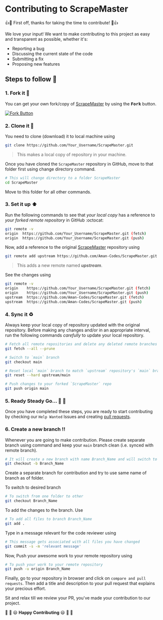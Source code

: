 # Contributing to ScrapeMaster

:+1::tada: First off, thanks for taking the time to contribute! :tada::+1:

We love your input! We want to make contributing to this project as easy and transparent as possible, whether it's:

- Reporting a bug
- Discussing the current state of the code
- Submitting a fix
- Proposing new features

## Steps to follow :scroll:

### 1. Fork it :fork_and_knife:

You can get your own fork/copy of [ScrapeMaster](https://github.com/Aman-Codes/ScrapeMaster) by using the <kbd><b>Fork</b></kbd></a> button.

[![Fork Button](https://help.github.com/assets/images/help/repository/fork_button.jpg)](https://github.com/Aman-Codes/ScrapeMaster)

### 2. Clone it :busts_in_silhouette:

You need to clone (download) it to local machine using

```sh
git clone https://github.com/Your_Username/ScrapeMaster.git
```

> This makes a local copy of repository in your machine.

Once you have cloned the `ScrapeMaster` repository in GitHub, move to that folder first using change directory command.

```sh
# This will change directory to a folder ScrapeMaster
cd ScrapeMaster
```

Move to this folder for all other commands.

### 3. Set it up :arrow_up:

Run the following commands to see that _your local copy_ has a reference to _your forked remote repository_ in GitHub :octocat:

```sh
git remote -v
origin  https://github.com/Your_Username/ScrapeMaster.git (fetch)
origin  https://github.com/Your_Username/ScrapeMaster.git (push)
```

Now, add a reference to the original [ScrapeMaster](https://github.com/Aman-Codes/ScrapeMaster) repository using

```sh
git remote add upstream https://github.com/Aman-Codes/ScrapeMaster.git
```

> This adds a new remote named **_upstream_**.

See the changes using

```sh
git remote -v
origin    https://github.com/Your_Username/ScrapeMaster.git (fetch)
origin    https://github.com/Your_Username/ScrapeMaster.git (push)
upstream  https://github.com/Aman-Codes/ScrapeMaster.git (fetch)
upstream  https://github.com/Aman-Codes/ScrapeMaster.git (push)
```

### 4. Sync it :recycle:

Always keep your local copy of repository updated with the original repository.
Before making any changes and/or in an appropriate interval, run the following commands _carefully_ to update your local repository.

```sh
# Fetch all remote repositories and delete any deleted remote branches
git fetch --all --prune

# Switch to `main` branch
git checkout main

# Reset local `main` branch to match `upstream` repository's `main` branch
git reset --hard upstream/main

# Push changes to your forked `ScrapeMaster` repo
git push origin main
```

### 5. Ready Steady Go... :turtle: :rabbit2:

Once you have completed these steps, you are ready to start contributing by checking our `Help Wanted` Issues and creating [pull requests](https://github.com/Aman-Codes/ScrapeMaster/pulls).

### 6. Create a new branch :bangbang:

Whenever you are going to make contribution. Please create separate branch using command and keep your `main` branch clean (i.e. synced with remote branch).

```sh
# It will create a new branch with name Branch_Name and will switch to that branch.
git checkout -b Branch_Name
```

Create a separate branch for contribution and try to use same name of branch as of folder.

To switch to desired branch

```sh
# To switch from one folder to other
git checkout Branch_Name
```

To add the changes to the branch. Use

```sh
# To add all files to branch Branch_Name
git add .
```

Type in a message relevant for the code reviewer using

```sh
# This message gets associated with all files you have changed
git commit -s -m 'relevant message'
```

Now, Push your awesome work to your remote repository using

```sh
# To push your work to your remote repository
git push -u origin Branch_Name
```

Finally, go to your repository in browser and click on `compare and pull requests`.
Then add a title and description to your pull request that explains your precious effort.

Sit and relax till we review your PR, you've made your contribution to our project.

:tada: :confetti_ball: :smiley: **Happy Contributing** :smiley: :confetti_ball: :tada:
